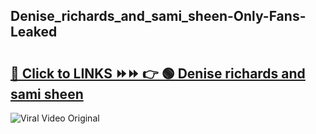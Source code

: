 
 ## Denise_richards_and_sami_sheen-Only-Fans-Leaked

# <h2><a href="https://clipsfans.com/Denise_richards_and_sami_sheen&ref=git">🔗 Click to LINKS ⏩⏩ 👉 🟢 Denise richards and sami sheen </a></h2>

<a href="https://clipsfans.com/Denise_richards_and_sami_sheen&ref=git" rel="nofollow" data-target="animated-image.originalLink"><img src="https://i.ibb.co.com/xMMVF88/686577567.gif" alt="Viral Video Original" style="max-width: 100%; display: inline-block;" data-target="animated-image.originalImage"></a>
